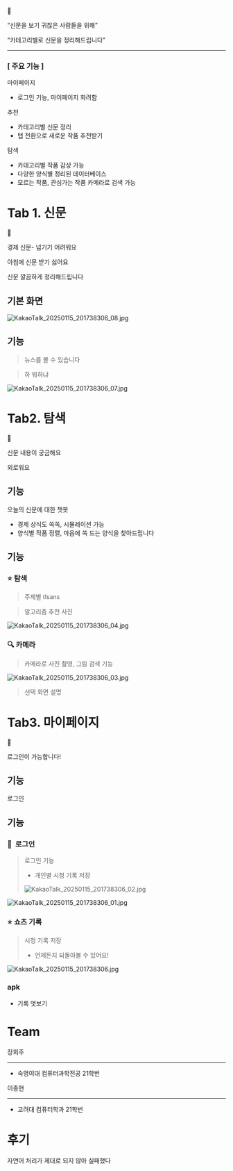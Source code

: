 <aside>
🔎

“신문을 보기 귀찮은 사람들을 위해”

“카테고리별로 신문을 정리해드립니다”

</aside>

---

### [ 주요 기능 ]

마이페이지

- 로그인 기능, 마이페이지 화려함

추천

- 카테고리별 신문 정리
- 탭 전환으로 새로운 작품 추천받기

탐색

- 카테고리별 작품 감상 가능
- 다양한 양식별 정리된 데이터베이스
- 모르는 작품, 관심가는 작품 카메라로 검색 가능

# Tab 1. 신문

<aside>
📓

경제 신문- 넘기기 어려워요

아침에 신문 받기 싫어요

신문 깔끔하게 정리해드립니다

</aside>

<aside>

## 기본 화면

![KakaoTalk_20250115_201738306_08.jpg](https://prod-files-secure.s3.us-west-2.amazonaws.com/f6cb388f-3934-47d6-9928-26d2e10eb0fc/4a61ab7c-5eb3-4079-94a9-46eef9dcf1be/KakaoTalk_20250115_201738306_08.jpg)

</aside>

<aside>

## 기능

> 뉴스를 볼 수 있습니다
> 

> 하 뭐하냐
> 
</aside>

![KakaoTalk_20250115_201738306_07.jpg](https://prod-files-secure.s3.us-west-2.amazonaws.com/f6cb388f-3934-47d6-9928-26d2e10eb0fc/0d5d0939-3383-418a-b4a2-9438599bfa6a/KakaoTalk_20250115_201738306_07.jpg)

# Tab2. 탐색

<aside>
🔎

신문 내용이 궁금해요

외로워요

</aside>

<aside>

## 기능

오늘의 신문에 대한 챗봇

- 경제 상식도 쏙쏙, 시뮬레이션 가능
- 양식별 작품 정렬, 마음에 쏙 드는 양식을 찾아드립니다
</aside>

<aside>

## 기능

### ⭐️ 탐색

> 주제별 tlsans
> 

> 알고리즘 추천 사진
> 

![KakaoTalk_20250115_201738306_04.jpg](https://prod-files-secure.s3.us-west-2.amazonaws.com/f6cb388f-3934-47d6-9928-26d2e10eb0fc/4c7f0dcd-7558-47d1-a3a1-a162c374e07c/KakaoTalk_20250115_201738306_04.jpg)

### 🔍 카메라

> 카메라로 사진 촬영, 그림 검색 기능
> 

![KakaoTalk_20250115_201738306_03.jpg](https://prod-files-secure.s3.us-west-2.amazonaws.com/f6cb388f-3934-47d6-9928-26d2e10eb0fc/cf0903fd-fd3b-42d1-9189-cce1b4a81ce9/KakaoTalk_20250115_201738306_03.jpg)

> 선택 화면 설명
> 
</aside>

# Tab3. 마이페이지

<aside>
🔄

로그인이 가능합니다!

</aside>

<aside>

## 기능

로그인

</aside>

<aside>

## 기능

### 🧭  로그인

> 로그인 기능
> 
> - 개인별 시청 기록 저장
> 
> ![KakaoTalk_20250115_201738306_02.jpg](https://prod-files-secure.s3.us-west-2.amazonaws.com/f6cb388f-3934-47d6-9928-26d2e10eb0fc/f419abca-8dad-4613-b36b-a7d27746df03/KakaoTalk_20250115_201738306_02.jpg)
> 

![KakaoTalk_20250115_201738306_01.jpg](https://prod-files-secure.s3.us-west-2.amazonaws.com/f6cb388f-3934-47d6-9928-26d2e10eb0fc/10563357-ff58-4701-bedb-0c5494a5ddfb/KakaoTalk_20250115_201738306_01.jpg)

### ⭐️ 쇼츠 기록

> 시청 기록 저장
> 
> - 언제든지 되돌아볼 수 있어요!

![KakaoTalk_20250115_201738306.jpg](https://prod-files-secure.s3.us-west-2.amazonaws.com/f6cb388f-3934-47d6-9928-26d2e10eb0fc/906d705b-88e8-4737-8ceb-f513d1d87661/KakaoTalk_20250115_201738306.jpg)

</aside>

### apk

- 기록 엿보기
    
    []()
    

# Team

장희주

---

- 숙명여대 컴퓨터과학전공 21학번

이종현

---

- 고려대 컴퓨터학과 21학번

# 후기

<aside>

자연어 처리가 제대로 되지 않아 실패했다

</aside>
